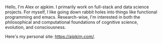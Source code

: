 Hello, I'm Alex or ajpkim. I primarily work on full-stack and data science projects. For myself, I like going down rabbit holes into things like functional programming and emacs. Research-wise, I'm interested in both the philosophical and computational foundations of cognitive science, evolution, and consciousness.

Here's my personal site: https://ajpkim.com/.
